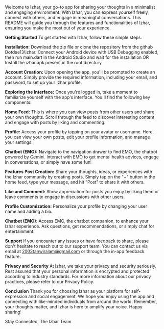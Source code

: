 Welcome to Izhar, your go-to app for sharing your thoughts in a minimalist and engaging environment. With Izhar, you can express yourself freely, connect with others, and engage in meaningful conversations. This README will guide you through the features and functionalities of Izhar, ensuring you make the most out of your experience.

**Getting Started**
To get started with Izhar, follow these simple steps:

**Installation:** 
Download the zip file or clone the repository from the github Dotdae13\izhar. Connect your Android device with USB Debugging enabled, then run main.dart in the Android Studio and wait for the installation
                                            OR
Install the izhar.apk present in the root directory

**Account Creation:** Upon opening the app, you'll be prompted to create an account. Simply provide the required information, including your email, and password, to set up your Izhar profile.

**Exploring the Interface:** Once you're logged in, take a moment to familiarize yourself with the app's interface. You'll find the following key components:

**Home Feed:** This is where you can view posts from other users and share your own thoughts. Scroll through the feed to discover interesting content and engage with posts by liking and commenting.

**Profile:** Access your profile by tapping on your avatar or username. Here, you can view your own posts, edit your profile information, and manage your settings.

**Chatbot (EMO):** Navigate to the navigation drawer to find EMO, the chatbot powered by Gemini. Interact with EMO to get mental health advices, engage in conversations, or simply have some fun!

**Features**
**Post Creation:**  Share your thoughts, ideas, or experiences with the Izhar community by creating posts. Simply tap on the "+" button in the home feed, type your message, and hit "Post" to share it with others.

**Like and Comment:** Show appreciation for posts you enjoy by liking them or leave comments to engage in discussions with other users.

**Profile Customization:** Personalize your profile by changing your user name and adding a bio.

**Chatbot (EMO)**: Access EMO, the chatbot companion, to enhance your Izhar experience. Ask questions, get recommendations, or simply chat for entertainment.

**Support**
If you encounter any issues or have feedback to share, please don't hesitate to reach out to our support team. You can contact us via email at 2003tanwiralam@gmail.com or through the in-app feedback feature.

**Privacy and Security**
At Izhar, we take your privacy and security seriously. Rest assured that your personal information is encrypted and protected according to industry standards. For more information about our privacy practices, please refer to our Privacy Policy.

**Conclusion**
Thank you for choosing Izhar as your platform for self-expression and social engagement. We hope you enjoy using the app and connecting with like-minded individuals from around the world. Remember, your thoughts matter, and Izhar is here to amplify your voice. Happy sharing!

Stay Connected,
The Izhar Team
